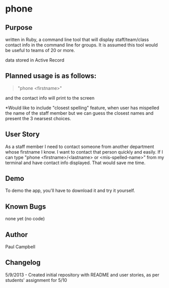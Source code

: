 phone
=====

Purpose
-------
written in Ruby, a command line tool that will display staff/team/class contact info in the command line for groups.
It is assumed this tool would be useful to teams of 20 or more.

data stored in Active Record

Planned usage is as follows:
----------------------------
> "phone \<firstname\>" 

and the contact info will print to the screen

*Would like to include "closest spelling" feature, when user has mispelled the name of the staff member but we can guess the closest names and present the 3 nearsest choices.

User Story
----------
As a staff member I need to contact someone from another department whose firstname I know.
I want to contact that person quickly and easily.
If I can type "phone \<firstname\>/\<lastname\> or \<mis-spelled-name\>" from my terminal and have contact info displayed.
That would save me time.

Demo
----
To demo the app, you'll have to download it and try it yourself.

Known Bugs
----------
none yet (no code)

Author
------
Paul Campbell

Changelog
---------
5/9/2013 - Created initial repository with README and user stories, as per students' assignment for 5/10
